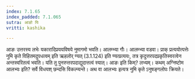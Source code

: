 ```yaml
---
index: 7.1.65
index_padded: 7.1.065
sutra: आङो यि
vritti: kashika

---
```

आङः उत्तरस्य लभेः यकारादिप्रययविषये नुमागमो भवति। आलम्भ्या गौः। आलम्भ्या वडवा। प्राक् प्रत्ययोत्पत्तेः नुमि कृते विहितमदुपधत्वम् इति ऋहलोर् ण्यत् (3.1.124) इति ण्यत्प्रत्ययः, तत्र कृदुत्तरपदप्रकृतिस्वरत्वेन अन्तस्वरितत्वं भवति। यति तु पुनरुत्तरपदाद्युदात्तत्वं स्यात्। आङः इति किम्? लभ्यम्। कथम् अग्निष्टोम आलभ्यः इति? सर्वे विधयश् छन्दसि विकल्प्यन्ते। अथ वा आलभ्यः इत्यत्र नुमि कृते ऽनुषङ्गलोपः क्रियते।